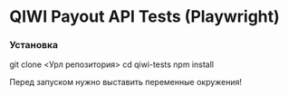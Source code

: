 # QIWI Payout API Tests (Playwright)

### Установка

git clone <Урл репозитория>
cd qiwi-tests
npm install


Перед запуском нужно выставить переменные окружения!